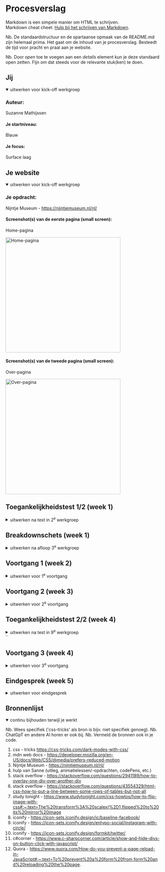 # Procesverslag
Markdown is een simpele manier om HTML te schrijven.  
Markdown cheat cheet: [Hulp bij het schrijven van Markdown](https://github.com/adam-p/markdown-here/wiki/Markdown-Cheatsheet).

Nb. De standaardstructuur en de spartaanse opmaak van de README.md zijn helemaal prima. Het gaat om de inhoud van je procesverslag. Besteedt de tijd voor pracht en praal aan je website.

Nb. Door *open* toe te voegen aan een *details* element kun je deze standaard open zetten. Fijn om dat steeds voor de relevante stuk(ken) te doen.





## Jij

<details open>
  <summary>uitwerken voor kick-off werkgroep</summary>

  ### Auteur:
  Suzanne Mathijssen

  #### Je startniveau:
  Blauw

  #### Je focus:
  Surface laag
 
</details>





## Je website

<details open>
  <summary>uitwerken voor kick-off werkgroep</summary>

  ### Je opdracht:
  Nijntje Museum - https://nijntjemuseum.nl/nl/

  #### Screenshot(s) van de eerste pagina (small screen): 
  Home-pagina
  
  <img src="./readme-images/originelesite/home.png" width="375px" alt="Home-pagina">

  #### Screenshot(s) van de tweede pagina (small screen):
  Over-pagina

  <img src="./readme-images/originelesite/over.png" width="375px" alt="Over-pagina">
 
</details>



## Toegankelijkheidstest 1/2 (week 1)

<details>
  <summary>uitwerken na test in 2<sup>e</sup> werkgroep</summary>

  ### Bevindingen
  Lijst met je bevindingen die in de test naar voren kwamen:

  <ul> Content
    <li>"Lees meer" button kan specifieker.</li>
  </ul>
  
  <ul> Global code
    <li>Validation errors zoals "duplicate ID", "bad value", "div not allowed as child of element button", "aria-controls must point to element in the same document, etc".</li>
    <li>Home bevat geen titel.</li>
  </ul>

  <ul> Keyboard
    <li>Focus style is geel of zwart, maar niet duidelijk wanneer welke kleur. Hetzelfde geldt voor de richting waarop de animaties gaan bij het hoveren over de knop.</li>
    <li>Keyboard focus order matched niet helemaal met de visuele lay-out. Navigatie doet hij als laatste.<li>
  </ul>

  <ul> Mobile and touch
    <li>De site kan horizontaal geroteerd worden, maar het is niet ideaal.</li>
  </ul>
  
  <ul> Headings
    <li>H1 op de homepagina is "reserveer je tickets online, er zijn geen tickets aan de kassa te koop". Moet korter en omvangender.</li>
 </ul>
 
  <ul> Lists
    <li>De navigatie en footer bestaan allemaal uit p of button elements i.p.v. lists en listitems.</li>
  </ul>

  <ul> Images
    <li>Naar mijn mening hebben alle belangrijke images een alt attribute en decoratieve images géén alt. Studentassistent vind dat niks decoratie is.</li>
  </ul>

  <ul> Appearance
    <li>Geen dark mode aanwezig (ook niet perse nodig misschien?).</li>
    <li>High contrast mode ook niet supported.</li>
  </ul>
  
  <ul> Animation
    <li>Sommige buttons flitsen te erg/veel.</li>
    <li>Geen reduced motion.</li>
  </ul>

</details>



## Breakdownschets (week 1)

<details>
  <summary>uitwerken na afloop 3<sup>e</sup> werkgroep</summary>

  ### de hele pagina: 
  <img src="./readme-images/breakdownschetsen/breakdownhome.jpg" width="375px" alt="breakdown van de hele home pagina">
  <img src="./readme-images/breakdownschetsen/breakdownover.jpg" width="375px" alt="breakdown van de hele over pagina">

  ### dynamisch deel (bijv menu): 
  <img src="./readme-images/breakdownschetsen/breakdownmenu.jpg" width="375px" alt="breakdown van een dynamisch deel">

</details>





## Voortgang 1 (week 2)

<details>
  <summary>uitwerken voor 1<sup>e</sup> voortgang</summary>

  ### Stand van zaken
  Ik heb deze week de basisstructuur van mijn website opgezet d.m.v. HTML te schrijven. Dit ging mij redelijk goed af. Ik vond het fijn om steeds meer een beeld te krijgen van waar de site uit opgebouwd zou worden. Omdat het al best een tijd geleden was dat ik code had geschreven (eerste jaar, blok 2), maakte ik nog wel wat foutjes zoals een paragraph boven een heading schrijven, terwijl ik deze volgorde eigenlijk met CSS moest creëren (p moet namelijk ónder een h), etc.

Home-pagina met HTMl code
  <img src="./readme-images/week2/homeweek2.png" width="375px" alt="Screenshot van home-pagina week 2">
  <img src="./readme-images/week2/home2html.png" width="375px" alt="Screenshot van CSS home-pagina week 2">

Over-pagina met HTML code
  <img src="./readme-images/week2/overweek2.png" width="375px" alt="Screenshot van over-pagina week 2">
  <img src="./readme-images/week2/over2html.png" width="375px" alt="Screenshot van CSS over-pagina week 2">


  ### Agenda voor meeting
  samen met je groepje opstellen

  | Filip          | Constant           | Suzanne      |
  | ---            | ---                | ---          |
  | Paddings       | Header sluit niet aan            | Background image  |
  | Intersection observer  | Columns (items onder elkaar)            | Pagina opdelen in blokken      |
  | ...            | ...                | ...          |


  ### Verslag van meeting
  hier na afloop snel de uitkomsten van de meeting vastleggen

  - position: fixed; voor menu knop
  - dvh gebruiken
  - sections aanmaken
  - .visually-hidden

</details>





## Voortgang 2 (week 3)

<details>
  <summary>uitwerken voor 2<sup>e</sup> voortgang</summary>

  ### Stand van zaken
  Wat goed ging, was het toevoegen van de eerste basis vormgevingselementen d.m.v. CSS. Zo kreeg elke section zijn eigen onderscheidende stijl, waardoor de pagina's steeds meer op de originele begonnen te lijken. Waar ik echter nog wel een beetje mee zat te stoeien was het positioneren van alle content. Ik heb al wel een beginnentje gemaakt, maar als ik het zo zie denk ik dat ik nog wel een lange weg met veel obstakels voor me heb.
  
  Home-pagina met HTML + CSS code
  <img src="./readme-images/homeweek3.jpg" width="375px" alt="Screenshot van home-pagina week 3">
  <img src="./readme-images/home3html.png" width="375px" alt="Screenshot van HTML home-pagina week 3">
  <img src="./readme-images/shared3css.png" width="375px" alt="Screenshot van gemeenschappelijke CSS week 3">
  <img src="./readme-images/home3css.png" width="375px" alt="Screenshot van CSS home-pagina week 3">

  Over-pagina met HTML + CSS code
  <img src="./readme-images/overweek3.jpg" width="375px" alt="Screenshot van over-pagina week 3">
  <img src="./readme-images/over3html.png" width="375px" alt="Screenshot van HTML over-pagina week 3">
  <img src="./readme-images/over3css.png" width="375px" alt="Screenshot van CSS over-pagina week 3">


  ### Agenda voor meeting
  samen met je groepje opstellen

  | Filip          | Suzanne            |
  | ---            | ---                |
  | Intersection observer | Header laten verdwijnen |
  | ...            | ...                |


  ### Verslag van meeting
  hier na afloop snel de uitkomsten van de meeting vastleggen

  - ul voor tweede sectie
  - transform pijltjes (tweede sectie)
  - p in footer li in ul maken
  - CSS filenames aanpassen
  - CSS van meer comments voorzien
  - font face alleen in gezamelijke CSS
  - CSS secties specifiekere namen geven
  - colors in Engels
  - laatste px nog naar em veranderen
  - Nadenken welke 5 uit de surface plane lijst
  - div in section veranderen
  - alt tekst toevoegen aan images



</details>





## Toegankelijkheidstest 2/2 (week 4)

<details>
  <summary>uitwerken na test in 9<sup>e</sup> werkgroep</summary>

  ### Bevindingen
  Lijst met je bevindingen die in de test naar voren kwamen (geef ook aan wat er verbeterd is):

  <ul> Content
    <li>Buttons zijn nu echt allemaal uniek en beschrijvend (voorheen was er nog een button "Lees meer").</li>
  </ul>
  
  <ul> Global code
    <li>Home bevat nu wél een titel. De h1 werd in de originele site niet netjes gebruikt.</li>
  </ul>

  <ul> Keyboard
    <li>Focus style en vormgeving is bij alle buttons nu ongeveer consistent, waar op de originele site nog verwarring was over wanneer de focus style geel of zwart was en wanneer de animatie welke kant op bewoog bij hoveren.</li>
    <li>Ook heb ik ervoor gezorgd dat bij het hoveren de letters in de button ten alle tijden leesbaar blijven. Dat is op de originele site nog niet het geval namelijk.</li>
  </ul>

  <ul> Headings
    <li>H1 op de homepagina is (zoals hierboven ook al even kort benoemd) nu korter en omvangender. Op de originele site was het in eerste instantie "reserveer je tickets online, er zijn geen tickets aan de kassa te koop".</li>
 </ul>
 
  <ul> Lists
    <li>De navigatie en footer bestaan nu wel allemaal uit lists en listitems i.p.v. p of button elements.</li>
  </ul>

  <ul> Appearance
    <li>Nog steeds geen dark mode aanwezig, maar wordt nog aan gewerkt.</li>
  </ul>
  
  <ul> Animation
    <li>Sommige buttons flitsen nog wel wat hevig.</li>
    <li>Er wordt nog aan een reduced motion mode gewerkt.</li>
  </ul>

</details>``





## Voortgang 3 (week 4)

<details>
  <summary>uitwerken voor 3<sup>e</sup> voortgang</summary>

  ### Stand van zaken
  Deze week ben ik druk geweest met het positioneren van de vormgegeven elementen. Elk element kreeg zo zijn juiste plek binnen bijv. zijn section. Ik heb ervoor gekozen om dit te doen met position: relative/absolute en vervolgens top/bottom/left/right values, omdat ik voor de surface laag van de site ging en niet responsive. Het scherm blijft hetzelfde, dus de positie daarmee ook. Plus ik kon gemakkelijker en sneller de gewenste positie toewijzen en aanpassen. Verder ben ik details gaan toevoegen die ook erg kenmerkend zijn voor de Nijntje site. Hierbij waren er nog wel een aantal punten waar ik tegen aan liep. Voorbeelden hiervan zijn het uit beeld verdwijnen van de animatie op het logo in de header, het opbouwen van de agenda op de home-page, etc.

 Home-pagina met HTML + CSS code
  <img src="./readme-images/week4/homeweek4.png" width="375px" alt="Screenshot van home-pagina week 4">
  <img src="./readme-images/week4/home4html.png" width="375px" alt="Screenshot van HTML home-pagina week 4">
  <img src="./readme-images/week4/shared4css1.png" width="375px" alt="Screenshot #1 van gemeenschappelijke CSS week 4">
  <img src="./readme-images/week4/shared4css2.png" width="375px" alt="Screenshot #2 van gemeenschappelijke CSS week 4">
  <img src="./readme-images/home4css1.png" width="375px" alt="Screenshot #1 van CSS home-pagina week 4">
  <img src="./readme-images/home4css2.png" width="375px" alt="Screenshot #2 van CSS home-pagina week 4">

  Over-pagina met HTML + CSS code
  <img src="./readme-images/week4/overweek4.png" width="375px" alt="Screenshot van over-pagina week 4">
  <img src="./readme-images/over4html.png" width="375px" alt="Screenshot van HTML over-pagina week 4">
  <img src="./readme-images/over4css1.png" width="375px" alt="Screenshot #1 van CSS over-pagina week 4">
  <img src="./readme-images/over4css2.png" width="375px" alt="Screenshot #2 van CSS over-pagina week 4">


  ### Agenda voor meeting
  samen met je groepje opstellen

  | Filip          | Constant           | Suzanne      | student 4        |
  | ---            | ---                | ---          | ---              |
  | Tekstwolkje CSS | Screenreader verbeteren | Animatie valt buiten beeld |     |
  | Pop-up wolkje  |                    | Skill animation link |          |
  | ...            | ...                | ...          | ...              |


  ### Verslag van meeting
  hier na afloop snel de uitkomsten van de meeting vastleggen

  - Animatie: transform-origin.
  - Animaties op buttons -> zie codePen.

</details>





## Eindgesprek (week 5)

<details>
  <summary>uitwerken voor eindgesprek</summary>

  ### Je uitkomst - karakteristiek screenshots:
  Note: in de laatste week heeft Nijntje Museum veel aanpassingen gedaan aan de site (waaronder nieuwe foto's, andere kleuren, weg van twitter, etc.). Ik heb geprobeerd in de korte hoeveelheid tijd, ook zoveel mogelijk aanpassingen in mijn site door te voeren.

  <img src="./readme-images/eindresultaat/homefinal" width="375px" alt="Eindresultaat home-pagina">
  <img src="./readme-images/eindresultaat/overfinal" width="375px" alt="Eindresultaat over-pagina">


  ### Dit ging goed/Heb ik geleerd: 
  Wat goed ging, was het stellen van prioriteiten tijdens het maken van deze site. Ik merkte dat ik op gegeven moment wat tijd te kort kwam, dus heb ik besloten een lijstje te maken met dingen die écht belangrijk waren en daarmee dus ook écht verwerkt moesten worden. Daarbij ben ik ook wel een klein beetje trots op mezelf en op hoe ik heb doorgezet. Er waren redelijk veel momenten waarop ik helemaal vast liep of gewoon echt geen idee had van hoe ik het moest aanpakken (bijv. menu, aanmeldformulier, reduce motion, etc.), maar als ik maar lang genoeg probeerde (hoe frustrerend het soms ook was) kwam ik er altijd wel ongeveer uit.

  <img src="./readme-images/eindresultaat/menu.png" width="375px" alt="Menu op mijn site">
  <img src="./readme-images/eindresultaat/aanmeldformulier.png" width="375px" alt="Nieuwsbrief formulier op mijn site">


  ### Dit was lastig/Is niet gelukt:
  Wat minder goed ging, was het inschatten van hoe lang ik aan iets zou zitten. Vaak was ik veel langer bezig dan ik verwachtte, ookal ging het maar om een klein dingetje. Zo ook de bovenkant van de pagina. Op de originele site beweegt die namelijk mee tijdens het scrollen, totdat een nieuwe "section" is bereikt. Ik dacht dat ik dit met een fixed border-top o.i.d. wel voor elkaar kon krijgen, maar dit bleek toch wat ingewikkelder dan gedacht. Uiteindelijk heb ik geen tijd meer gehad om dit op te kunnen lossen. Dit probleem had ik met meerdere kleine dingetjes die ik onderweg tegen kwam.

  <img src="./readme-images/eindresultaat/originelebordertop.png" width="375px" alt="Border-top op de originele site">
  <img src="./readme-images/eindresultaat/eigenbordertop.png.jpg" width="375px" alt="Border-top op mijn site">

</details>





## Bronnenlijst

<details open>
  <summary>continu bijhouden terwijl je werkt</summary>

  Nb. Wees specifiek ('css-tricks' als bron is bijv. niet specifiek genoeg). 
  Nb. ChatGpT en andere AI horen er ook bij.
  Nb. Vermeld de bronnen ook in je code.

  1. css - tricks https://css-tricks.com/dark-modes-with-css/
  2. mdn web docs - https://developer.mozilla.org/en-US/docs/Web/CSS/@media/prefers-reduced-motion
  3. Nijntje Museum - https://nijntjemuseum.nl/nl/
  4. hulp van Sanne (uitleg, animatielessen/-opdrachten, codePens, etc.)
  5. stack overflow - https://stackoverflow.com/questions/2941189/how-to-overlay-one-div-over-another-div
  6. stack overflow - https://stackoverflow.com/questions/43554329/html-css-how-to-put-a-line-between-some-rows-of-tables-but-not-all
  7. study tonight - https://www.studytonight.com/css-howtos/how-to-flip-image-with-css#:~:text=The%20transform%3A%20scalex(%2D1,flipped%20to%20its%20mirror%20image
  8. iconify - https://icon-sets.iconify.design/ic/baseline-facebook/
  9. iconify - https://icon-sets.iconify.design/entypo-social/instagram-with-circle/
  10. iconify - https://icon-sets.iconify.design/formkit/twitter/
  11. c#corner - https://www.c-sharpcorner.com/article/show-and-hide-divs-on-button-click-with-javascript/ 
  12. Quora - https://www.quora.com/How-do-you-prevent-a-page-reload-in-JavaScript#:~:text=To%20prevent%20a%20form%20from,form%20and%20reloading%20the%20page.

</details>